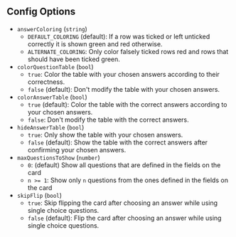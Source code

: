 ## Config Options

- `answerColoring` (`string`)
    - `DEFAULT_COLORING` (default): If a row was ticked or left unticked correctly it is shown green and red otherwise.
    - `ALTERNATE_COLORING`: Only color falsely ticked rows red and rows that should have been ticked green.
- `colorQuestionTable` (`bool`)
    - `true`: Color the table with your chosen answers according to their correctness.
    - `false` (default): Don't modify the table with your chosen answers.
- `colorAnswerTable` (`bool`)
    - `true` (default): Color the table with the correct answers according to your chosen answers.
    - `false`: Don't modify the table with the correct answers.
- `hideAnswerTable` (`bool`)
    - `true`: Only show the table with your chosen answers.
    - `false` (default): Show the table with the correct answers after confirming your chosen answers.
- `maxQuestionsToShow` (`number`)
    - `0`: (default) Show all questions that are defined in the fields on the card
    - `n >= 1`: Show only `n` questions from the ones defined in the fields on the card
- `skipFlip` (`bool`)
    - `true`: Skip flipping the card after choosing an answer while using single choice questions.
    - `false` (default): Flip the card after choosing an answer while using single choice questions.
